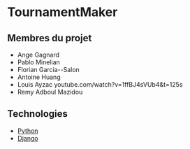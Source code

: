 # TournamentMaker

## Membres du projet 

- Ange Gagnard
- Pablo Minelian
- Florian Garcia--Salon
- Antoine Huang
- Louis Ayzac youtube.com/watch?v=1ffBJ4sVUb4&t=125s
- Remy Adboul Mazidou

## Technologies 

- [Python](https://docs.python.org)
- [Django](http://django.org)

